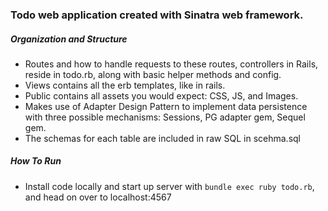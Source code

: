 ### Todo web application created with Sinatra web framework. 

##### Organization and Structure
* Routes and how to handle requests to these routes, controllers in Rails, reside in todo.rb, along with basic helper methods and config.
* Views contains all the erb templates, like in rails.
* Public contains all assets you would expect: CSS, JS, and Images.
* Makes use of Adapter Design Pattern to implement data persistence with three
  possible mechanisms: Sessions, PG adapter gem, Sequel gem.
* The schemas for each table are included in raw SQL in scehma.sql

##### How To Run
* Install code locally and start up server with ``` bundle exec ruby todo.rb ```, and head on over to localhost:4567
